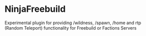 # NinjaFreebuild
Experimental plugin for providing /wildness, /spawn, /home and rtp (Random Teleport) functionality for Freebuild or Factions Servers
